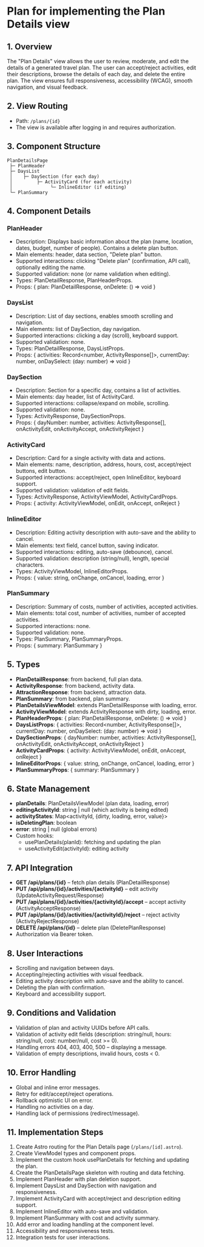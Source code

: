 # Plan for implementing the Plan Details view

## 1. Overview

The "Plan Details" view allows the user to review, moderate, and edit the details of a generated travel plan. The user can accept/reject activities, edit their descriptions, browse the details of each day, and delete the entire plan. The view ensures full responsiveness, accessibility (WCAG), smooth navigation, and visual feedback.

## 2. View Routing

- Path: `/plans/{id}`
- The view is available after logging in and requires authorization.

## 3. Component Structure

```
PlanDetailsPage
 ├─ PlanHeader
 ├─ DaysList
 │    ├─ DaySection (for each day)
 │         ├─ ActivityCard (for each activity)
 │              └─ InlineEditor (if editing)
 └─ PlanSummary
```

## 4. Component Details

### PlanHeader

- Description: Displays basic information about the plan (name, location, dates, budget, number of people). Contains a delete plan button.
- Main elements: header, data section, "Delete plan" button.
- Supported interactions: clicking "Delete plan" (confirmation, API call), optionally editing the name.
- Supported validation: none (or name validation when editing).
- Types: PlanDetailResponse, PlanHeaderProps.
- Props: { plan: PlanDetailResponse, onDelete: () => void }

### DaysList

- Description: List of day sections, enables smooth scrolling and navigation.
- Main elements: list of DaySection, day navigation.
- Supported interactions: clicking a day (scroll), keyboard support.
- Supported validation: none.
- Types: PlanDetailResponse, DaysListProps.
- Props: { activities: Record<number, ActivityResponse[]>, currentDay: number, onDaySelect: (day: number) => void }

### DaySection

- Description: Section for a specific day, contains a list of activities.
- Main elements: day header, list of ActivityCard.
- Supported interactions: collapse/expand on mobile, scrolling.
- Supported validation: none.
- Types: ActivityResponse, DaySectionProps.
- Props: { dayNumber: number, activities: ActivityResponse[], onActivityEdit, onActivityAccept, onActivityReject }

### ActivityCard

- Description: Card for a single activity with data and actions.
- Main elements: name, description, address, hours, cost, accept/reject buttons, edit button.
- Supported interactions: accept/reject, open InlineEditor, keyboard support.
- Supported validation: validation of edit fields.
- Types: ActivityResponse, ActivityViewModel, ActivityCardProps.
- Props: { activity: ActivityViewModel, onEdit, onAccept, onReject }

### InlineEditor

- Description: Editing activity description with auto-save and the ability to cancel.
- Main elements: text field, cancel button, saving indicator.
- Supported interactions: editing, auto-save (debounce), cancel.
- Supported validation: description (string/null), length, special characters.
- Types: ActivityViewModel, InlineEditorProps.
- Props: { value: string, onChange, onCancel, loading, error }

### PlanSummary

- Description: Summary of costs, number of activities, accepted activities.
- Main elements: total cost, number of activities, number of accepted activities.
- Supported interactions: none.
- Supported validation: none.
- Types: PlanSummary, PlanSummaryProps.
- Props: { summary: PlanSummary }

## 5. Types

- **PlanDetailResponse**: from backend, full plan data.
- **ActivityResponse**: from backend, activity data.
- **AttractionResponse**: from backend, attraction data.
- **PlanSummary**: from backend, plan summary.
- **PlanDetailsViewModel**: extends PlanDetailResponse with loading, error.
- **ActivityViewModel**: extends ActivityResponse with dirty, loading, error.
- **PlanHeaderProps**: { plan: PlanDetailResponse, onDelete: () => void }
- **DaysListProps**: { activities: Record<number, ActivityResponse[]>, currentDay: number, onDaySelect: (day: number) => void }
- **DaySectionProps**: { dayNumber: number, activities: ActivityResponse[], onActivityEdit, onActivityAccept, onActivityReject }
- **ActivityCardProps**: { activity: ActivityViewModel, onEdit, onAccept, onReject }
- **InlineEditorProps**: { value: string, onChange, onCancel, loading, error }
- **PlanSummaryProps**: { summary: PlanSummary }

## 6. State Management

- **planDetails**: PlanDetailsViewModel (plan data, loading, error)
- **editingActivityId**: string | null (which activity is being edited)
- **activityStates**: Map<activityId, {dirty, loading, error, value}>
- **isDeletingPlan**: boolean
- **error**: string | null (global errors)
- Custom hooks:
  - usePlanDetails(planId): fetching and updating the plan
  - useActivityEdit(activityId): editing activity

## 7. API Integration

- **GET /api/plans/{id}** – fetch plan details (PlanDetailResponse)
- **PUT /api/plans/{id}/activities/{activityId}** – edit activity (UpdateActivityRequest/Response)
- **PUT /api/plans/{id}/activities/{activityId}/accept** – accept activity (ActivityAcceptResponse)
- **PUT /api/plans/{id}/activities/{activityId}/reject** – reject activity (ActivityRejectResponse)
- **DELETE /api/plans/{id}** – delete plan (DeletePlanResponse)
- Authorization via Bearer token.

## 8. User Interactions

- Scrolling and navigation between days.
- Accepting/rejecting activities with visual feedback.
- Editing activity description with auto-save and the ability to cancel.
- Deleting the plan with confirmation.
- Keyboard and accessibility support.

## 9. Conditions and Validation

- Validation of plan and activity UUIDs before API calls.
- Validation of activity edit fields (description: string/null, hours: string/null, cost: number/null, cost >= 0).
- Handling errors 404, 403, 400, 500 – displaying a message.
- Validation of empty descriptions, invalid hours, costs < 0.

## 10. Error Handling

- Global and inline error messages.
- Retry for edit/accept/reject operations.
- Rollback optimistic UI on error.
- Handling no activities on a day.
- Handling lack of permissions (redirect/message).

## 11. Implementation Steps

1. Create Astro routing for the Plan Details page (`/plans/[id].astro`).
2. Create ViewModel types and component props.
3. Implement the custom hook usePlanDetails for fetching and updating the plan.
4. Create the PlanDetailsPage skeleton with routing and data fetching.
5. Implement PlanHeader with plan deletion support.
6. Implement DaysList and DaySection with navigation and responsiveness.
7. Implement ActivityCard with accept/reject and description editing support.
8. Implement InlineEditor with auto-save and validation.
9. Implement PlanSummary with cost and activity summary.
10. Add error and loading handling at the component level.
11. Accessibility and responsiveness tests.
12. Integration tests for user interactions.
